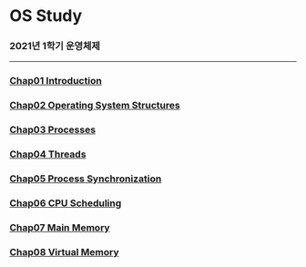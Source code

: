 # OS Study

### 2021년 1학기 운영체제

---

### [Chap01 Introduction](https://github.com/hyunmin0317/OS_Study/blob/main/note/chap01_Introduction.md)

### [Chap02 Operating System Structures](https://github.com/hyunmin0317/OS_Study/blob/main/note/chap02_Operating%20System%20Structures.md)

### [Chap03 Processes](https://github.com/hyunmin0317/OS_Study/blob/main/note/chap03_Processes.md)

### [Chap04 Threads](https://github.com/hyunmin0317/OS_Study/blob/main/note/chap04_Threads.md)

### [Chap05 Process Synchronization](https://github.com/hyunmin0317/OS_Study/blob/main/note/chap05_Process-Synchronization.md)

### [Chap06 CPU Scheduling](https://github.com/hyunmin0317/OS_Study/blob/main/note/chap06_CPU-Scheduling.md)

### [Chap07 Main Memory](https://github.com/hyunmin0317/OS_Study/blob/main/note/chap07_Main-Memory.md)

### [Chap08 Virtual Memory](https://github.com/hyunmin0317/OS_Study/blob/main/note/chap08_Virtual-Memory.md)
 
